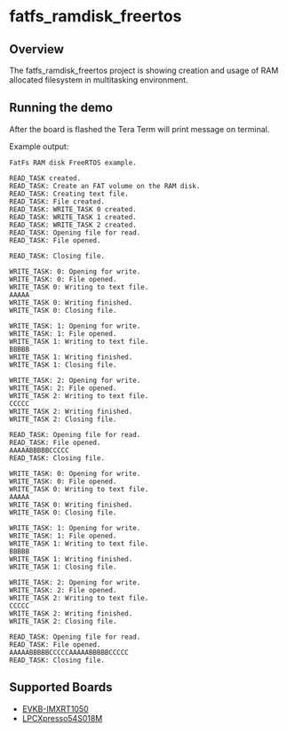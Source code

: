 # fatfs_ramdisk_freertos

## Overview

The fatfs_ramdisk_freertos project is showing creation and usage of RAM allocated filesystem
in multitasking environment.


## Running the demo

After the board is flashed the Tera Term will print message on terminal.

Example output:
~~~~~~~~~~~~~~~~~~~~~~~~~~~~~~~~~~~
FatFs RAM disk FreeRTOS example.

READ_TASK created.
READ_TASK: Create an FAT volume on the RAM disk.
READ_TASK: Creating text file.
READ_TASK: File created.
READ_TASK: WRITE_TASK 0 created.
READ_TASK: WRITE_TASK 1 created.
READ_TASK: WRITE_TASK 2 created.
READ_TASK: Opening file for read.
READ_TASK: File opened.

READ_TASK: Closing file.

WRITE_TASK: 0: Opening for write.
WRITE_TASK: 0: File opened.
WRITE_TASK 0: Writing to text file.
AAAAA
WRITE_TASK 0: Writing finished.
WRITE_TASK 0: Closing file.

WRITE_TASK: 1: Opening for write.
WRITE_TASK: 1: File opened.
WRITE_TASK 1: Writing to text file.
BBBBB
WRITE_TASK 1: Writing finished.
WRITE_TASK 1: Closing file.

WRITE_TASK: 2: Opening for write.
WRITE_TASK: 2: File opened.
WRITE_TASK 2: Writing to text file.
CCCCC
WRITE_TASK 2: Writing finished.
WRITE_TASK 2: Closing file.

READ_TASK: Opening file for read.
READ_TASK: File opened.
AAAAABBBBBCCCCC
READ_TASK: Closing file.

WRITE_TASK: 0: Opening for write.
WRITE_TASK: 0: File opened.
WRITE_TASK 0: Writing to text file.
AAAAA
WRITE_TASK 0: Writing finished.
WRITE_TASK 0: Closing file.

WRITE_TASK: 1: Opening for write.
WRITE_TASK: 1: File opened.
WRITE_TASK 1: Writing to text file.
BBBBB
WRITE_TASK 1: Writing finished.
WRITE_TASK 1: Closing file.

WRITE_TASK: 2: Opening for write.
WRITE_TASK: 2: File opened.
WRITE_TASK 2: Writing to text file.
CCCCC
WRITE_TASK 2: Writing finished.
WRITE_TASK 2: Closing file.

READ_TASK: Opening file for read.
READ_TASK: File opened.
AAAAABBBBBCCCCCAAAAABBBBBCCCCC
READ_TASK: Closing file.
~~~~~~~~~~~~~~~~~~~~~~~~~~~~~~~~~~~

## Supported Boards
- [EVKB-IMXRT1050](../../_boards/evkbimxrt1050/fatfs_examples/fatfs_ramdisk_freertos/example_board_readme.md)
- [LPCXpresso54S018M](../../_boards/lpcxpresso54s018m/fatfs_examples/fatfs_ramdisk_freertos/example_board_readme.md)

